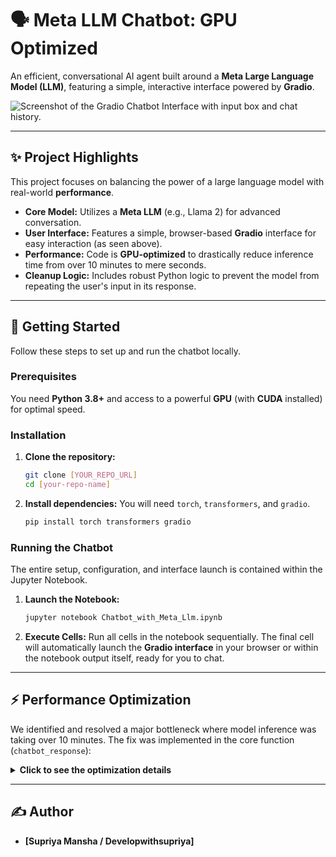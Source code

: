 # 🗣️ Meta LLM Chatbot: GPU Optimized

<p>
 An efficient, conversational AI agent built around a <strong>Meta Large Language Model (LLM)</strong>, featuring a simple, interactive interface powered by <strong>Gradio</strong>.
</p>
<img src="Screenshot 2025-10-23 154226.png" alt="Screenshot of the Gradio Chatbot Interface with input box and chat history." widt
</div>

---

## ✨ Project Highlights

This project focuses on balancing the power of a large language model with real-world **performance**.

* **Core Model:** Utilizes a **Meta LLM** (e.g., Llama 2) for advanced conversation.
* **User Interface:** Features a simple, browser-based **Gradio** interface for easy interaction (as seen above).
* **Performance:** Code is **GPU-optimized** to drastically reduce inference time from over 10 minutes to mere seconds.
* **Cleanup Logic:** Includes robust Python logic to prevent the model from repeating the user's input in its response.

---

## 🚀 Getting Started

Follow these steps to set up and run the chatbot locally.

### Prerequisites

You need **Python 3.8+** and access to a powerful **GPU** (with **CUDA** installed) for optimal speed.

### Installation

1.  **Clone the repository:**
    ```bash
    git clone [YOUR_REPO_URL]
    cd [your-repo-name]
    ```

2.  **Install dependencies:**
    You will need `torch`, `transformers`, and `gradio`.
    ```bash
    pip install torch transformers gradio
    ```

### Running the Chatbot

The entire setup, configuration, and interface launch is contained within the Jupyter Notebook.

1.  **Launch the Notebook:**
    ```bash
    jupyter notebook Chatbot_with_Meta_Llm.ipynb
    ```

2.  **Execute Cells:** Run all cells in the notebook sequentially. The final cell will automatically launch the **Gradio interface** in your browser or within the notebook output itself, ready for you to chat.

---

## ⚡ Performance Optimization

We identified and resolved a major bottleneck where model inference was taking over 10 minutes. The fix was implemented in the core function (`chatbot_response`):

<details>
<summary><b>Click to see the optimization details</b></summary>
<br>
<p>
To achieve fast response times, two key Python changes were made:
<ul>
    <li>
        <b>GPU Transfer:</b> Explicitly ensuring the model and input tensors are on the GPU using <code>.to(device)</code>.
    </li>
    <li>
        <b>Response Limiting:</b> Adding the <code>max_new_tokens=100</code> parameter to the <code>model.generate()</code> call. This stops the LLM after it has generated a concise, useful response, eliminating wasted computation time.
    </li>
</ul>
</p>
</details>

---

## ✍️ Author

* **[Supriya Mansha / Developwithsupriya]**
